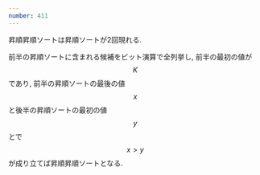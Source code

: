 ```yaml
---
number: 411
---
```

昇順昇順ソートは昇順ソートが2回現れる.

前半の昇順ソートに含まれる候補をビット演算で全列挙し, 前半の最初の値が $$ K $$ であり, 前半の昇順ソートの最後の値 $$ x $$ と後半の昇順ソートの最初の値 $$ y $$ とで $$ x \gt y $$ が成り立てば昇順昇順ソートとなる.
